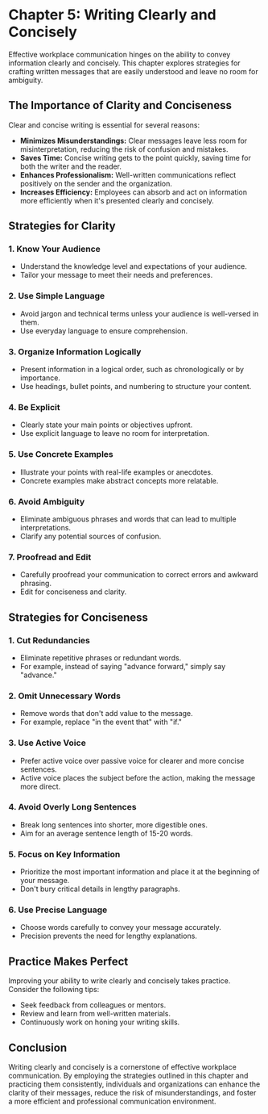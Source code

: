Chapter 5: Writing Clearly and Concisely
========================================

Effective workplace communication hinges on the ability to convey information clearly and concisely. This chapter explores strategies for crafting written messages that are easily understood and leave no room for ambiguity.

The Importance of Clarity and Conciseness
-----------------------------------------

Clear and concise writing is essential for several reasons:

* **Minimizes Misunderstandings:** Clear messages leave less room for misinterpretation, reducing the risk of confusion and mistakes.
* **Saves Time:** Concise writing gets to the point quickly, saving time for both the writer and the reader.
* **Enhances Professionalism:** Well-written communications reflect positively on the sender and the organization.
* **Increases Efficiency:** Employees can absorb and act on information more efficiently when it's presented clearly and concisely.

Strategies for Clarity
----------------------

### 1. **Know Your Audience**

* Understand the knowledge level and expectations of your audience.
* Tailor your message to meet their needs and preferences.

### 2. **Use Simple Language**

* Avoid jargon and technical terms unless your audience is well-versed in them.
* Use everyday language to ensure comprehension.

### 3. **Organize Information Logically**

* Present information in a logical order, such as chronologically or by importance.
* Use headings, bullet points, and numbering to structure your content.

### 4. **Be Explicit**

* Clearly state your main points or objectives upfront.
* Use explicit language to leave no room for interpretation.

### 5. **Use Concrete Examples**

* Illustrate your points with real-life examples or anecdotes.
* Concrete examples make abstract concepts more relatable.

### 6. **Avoid Ambiguity**

* Eliminate ambiguous phrases and words that can lead to multiple interpretations.
* Clarify any potential sources of confusion.

### 7. **Proofread and Edit**

* Carefully proofread your communication to correct errors and awkward phrasing.
* Edit for conciseness and clarity.

Strategies for Conciseness
--------------------------

### 1. **Cut Redundancies**

* Eliminate repetitive phrases or redundant words.
* For example, instead of saying "advance forward," simply say "advance."

### 2. **Omit Unnecessary Words**

* Remove words that don't add value to the message.
* For example, replace "in the event that" with "if."

### 3. **Use Active Voice**

* Prefer active voice over passive voice for clearer and more concise sentences.
* Active voice places the subject before the action, making the message more direct.

### 4. **Avoid Overly Long Sentences**

* Break long sentences into shorter, more digestible ones.
* Aim for an average sentence length of 15-20 words.

### 5. **Focus on Key Information**

* Prioritize the most important information and place it at the beginning of your message.
* Don't bury critical details in lengthy paragraphs.

### 6. **Use Precise Language**

* Choose words carefully to convey your message accurately.
* Precision prevents the need for lengthy explanations.

Practice Makes Perfect
----------------------

Improving your ability to write clearly and concisely takes practice. Consider the following tips:

* Seek feedback from colleagues or mentors.
* Review and learn from well-written materials.
* Continuously work on honing your writing skills.

Conclusion
----------

Writing clearly and concisely is a cornerstone of effective workplace communication. By employing the strategies outlined in this chapter and practicing them consistently, individuals and organizations can enhance the clarity of their messages, reduce the risk of misunderstandings, and foster a more efficient and professional communication environment.
